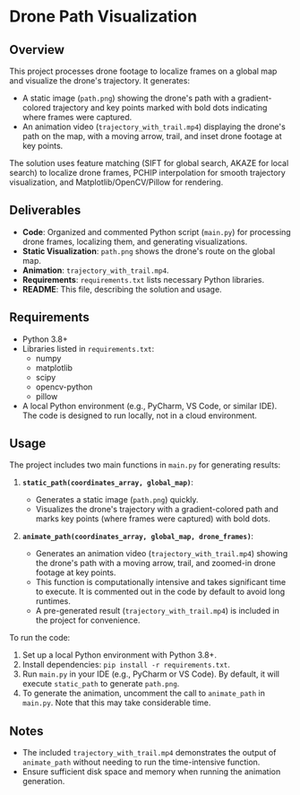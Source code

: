 # Drone Path Visualization

## Overview

This project processes drone footage to localize frames on a global map and visualize the drone's trajectory. It generates:
- A static image (`path.png`) showing the drone's path with a gradient-colored trajectory and key points marked with bold dots indicating where frames were captured.
- An animation video (`trajectory_with_trail.mp4`) displaying the drone's path on the map, with a moving arrow, trail, and inset drone footage at key points.

The solution uses feature matching (SIFT for global search, AKAZE for local search) to localize drone frames, PCHIP interpolation for smooth trajectory visualization, and Matplotlib/OpenCV/Pillow for rendering.

## Deliverables

- **Code**: Organized and commented Python script (`main.py`) for processing drone frames, localizing them, and generating visualizations.
- **Static Visualization**: `path.png` shows the drone's route on the global map.
- **Animation**: `trajectory_with_trail.mp4`.
- **Requirements**: `requirements.txt` lists necessary Python libraries.
- **README**: This file, describing the solution and usage.

## Requirements

- Python 3.8+
- Libraries listed in `requirements.txt`:
  - numpy
  - matplotlib
  - scipy
  - opencv-python
  - pillow
- A local Python environment (e.g., PyCharm, VS Code, or similar IDE). The code is designed to run locally, not in a cloud environment.

## Usage

The project includes two main functions in `main.py` for generating results:

1. **`static_path(coordinates_array, global_map)`**:
   - Generates a static image (`path.png`) quickly.
   - Visualizes the drone's trajectory with a gradient-colored path and marks key points (where frames were captured) with bold dots.

2. **`animate_path(coordinates_array, global_map, drone_frames)`**:
   - Generates an animation video (`trajectory_with_trail.mp4`) showing the drone's path with a moving arrow, trail, and zoomed-in drone footage at key points.
   - This function is computationally intensive and takes significant time to execute. It is commented out in the code by default to avoid long runtimes.
   - A pre-generated result (`trajectory_with_trail.mp4`) is included in the project for convenience.

To run the code:
1. Set up a local Python environment with Python 3.8+.
2. Install dependencies: `pip install -r requirements.txt`.
3. Run `main.py` in your IDE (e.g., PyCharm or VS Code). By default, it will execute `static_path` to generate `path.png`.
4. To generate the animation, uncomment the call to `animate_path` in `main.py`. Note that this may take considerable time.

## Notes

- The included `trajectory_with_trail.mp4` demonstrates the output of `animate_path` without needing to run the time-intensive function.
- Ensure sufficient disk space and memory when running the animation generation.
